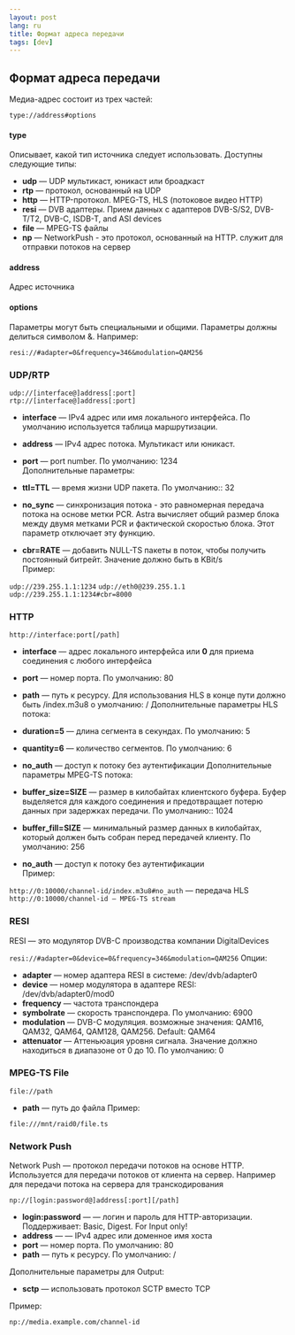 ```yaml
---
layout: post
lang: ru
title: Формат адреса передачи
tags: [dev]
---
```


## Формат адреса передачи

<!-- more -->

Медиа-адрес состоит из трех частей:

`type://address#options`  
#### type

Описывает, какой тип источника следует использовать. Доступны следующие типы:  

- **udp** — UDP мультикаст,  юникаст или броадкаст    
- **rtp** — протокол, основанный на UDP  
- **http** — HTTP-протокол. MPEG-TS, HLS (потоковое видео HTTP)  
- **resi** — DVB адаптеры. Прием данных с адаптеров DVB-S/S2, DVB-T/T2, DVB-C, ISDB-T, and ASI devices  
- **file** — MPEG-TS файлы  
- **np** — NetworkPush - это протокол, основанный на HTTP. служит для отправки потоков на сервер   

#### address

Адрес источника

#### options

Параметры могут быть специальными и общими. Параметры должны делиться символом &. Например:

`resi://#adapter=0&frequency=346&modulation=QAM256`  

### UDP/RTP

`udp://[interface@]address[:port]`  
`rtp://[interface@]address[:port]`  
- **interface** — IPv4 адрес или имя локального интерфейса. По умолчанию используется таблица маршрутизации.
- **address** — IPv4 адрес потока. Мультикаст или юникаст.  
- **port** — port number. По умолчанию: 1234  
Дополнительные параметры:

- **ttl=TTL** — время жизни UDP пакета. По умолчанию:: 32  
- **no_sync** — синхронизация потока - это равномерная передача потока на основе метки PCR. Astra вычисляет общий размер блока между двумя метками PCR и фактической скоростью блока. Этот параметр отключает эту функцию.  
- **cbr=RATE** — добавить  NULL-TS пакеты в поток, чтобы получить постоянный битрейт. Значение должно быть в KBit/s  
Пример:  

`udp://239.255.1.1:1234` 
`udp://eth0@239.255.1.1`  
`udp://239.255.1.1:1234#cbr=8000`  

### HTTP

`http://interface:port[/path]`  
- **interface** — адрес локального интерфейса или **0** для приема соединения с любого интерфейса  
- **port** — номер порта. По умолчанию: 80
- **path** — путь к ресурсу. Для использования HLS в конце пути должно быть /index.m3u8 о умолчанию: /
Дополнительные параметры HLS потока:

- **duration=5** — длина сегмента в секундах. По умолчанию: 5  
- **quantity=6** — количество сегментов. По умолчанию: 6
- **no_auth** — доступ к потоку без аутентификации
Дополнительные параметры MPEG-TS потока:  

- **buffer_size=SIZE** — размер в килобайтах клиентского буфера. Буфер выделяется для каждого соединения и предотвращает потерю данных при задержках передачи. По умолчанию:: 1024
- **buffer_fill=SIZE** — минимальный размер данных в килобайтах, который должен быть собран перед передачей клиенту. По умолчанию: 256  
- **no_auth** — доступ к потоку без аутентификации  
Пример:

`http://0:10000/channel-id/index.m3u8#no_auth` — передача HLS  
`http://0:10000/channel-id — MPEG-TS stream`  

### RESI

RESI — это модулятор DVB-C производства компании DigitalDevices

`resi://#adapter=0&device=0&frequency=346&modulation=QAM256`
Опции:

- **adapter** — номер адаптера RESI в системе: /dev/dvb/adapter0
- **device** — номер модулятора в адаптере RESI: /dev/dvb/adapter0/mod0
- **frequency** — частота транспондера
- **symbolrate** — скорость транспондера. По умолчанию: 6900
- **modulation** — DVB-C модуляция. возможные значения: QAM16, QAM32, QAM64, QAM128, QAM256. Default: QAM64
- **attenuator** — Аттеньюация уровня сигнала. Значение должно находиться в диапазоне от 0 до 10. По умолчанию: 0

### MPEG-TS File

`file://path`
- **path** — путь до файла
Пример:

`file:///mnt/raid0/file.ts`

### Network Push

Network Push — протокол передачи потоков на основе HTTP. Используется для передачи потоков от клиента на сервер.  Например для передачи потока на сервера для транскодирования  

`np://[login:password@]address[:port][/path]`
- **login:password** — — логин и пароль для HTTP-авторизации. Поддерживает: Basic, Digest. For Input only!  
- **address** — — IPv4 адрес или доменное имя хоста  
- **port** — номер порта. По умолчанию: 80
- **path** — путь к ресурсу. По умолчанию: /

Дополнительные параметры для Output:  

- **sctp** — использовать протокол SCTP вместо TCP

Пример:  

`np://media.example.com/channel-id`

